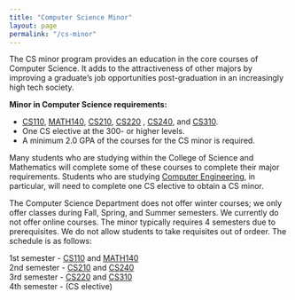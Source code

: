 ```yaml
---
title: "Computer Science Minor"
layout: page
permalink: "/cs-minor"
---
```


The CS minor program provides an education in the core courses of Computer Science. It adds to the attractiveness of other majors by improving a graduate’s job opportunities post-graduation in an increasingly high tech society.

**Minor in Computer Science requirements:**

- [CS110]({{site.baseurl}}/academics/courses/CS110), [MATH140](https://www.umb.edu/course_catalog/course_info/ugrd_MATH_all_140), [CS210]({{site.baseurl}}/academics/courses/CS210), [CS220]({{site.baseurl}}/academics/courses/CS220) , [CS240]({{site.baseurl}}/academics/courses/CS240), and [CS310]({{site.baseurl}}/academics/courses/CS310).
- One CS elective at the 300- or higher levels.
- A minimum 2.0 GPA of the courses for the CS minor is required.

Many students who are studying within the College of Science and Mathematics will complete some of these courses to complete their major requirements. Students who are studying [Computer Engineering](https://www.umb.edu/academics/program-finder/computer-engineering-bs/), in particular, will need to complete one CS elective to obtain a CS minor. 

The Computer Science Department does not offer winter courses; we only offer classes during Fall, Spring, and Summer semesters. We currently do not offer online courses. The minor typically requires 4 semesters due to prerequisites. We do not allow students to take requisites out of ordeer. The schedule is as follows:

1st semester - [CS110]({{site.baseurl}}/academics/courses/CS110) and [MATH140](https://www.umb.edu/course_catalog/course_info/ugrd_MATH_all_140) \
2nd semester - [CS210]({{site.baseurl}}/academics/courses/CS210) and [CS240]({{site.baseurl}}/academics/courses/CS240) \
3rd semester - [CS220]({{site.baseurl}}/academics/courses/CS220) and [CS310]({{site.baseurl}}/academics/courses/CS310) \
4th semester - (CS elective)
